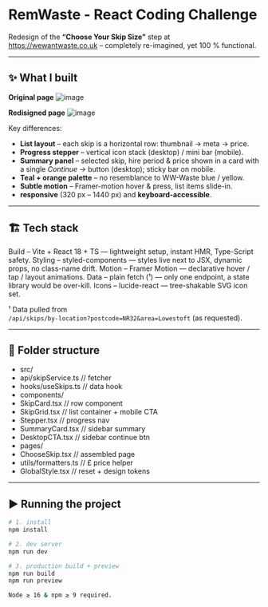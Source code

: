 # RemWaste - React Coding Challenge 

Redesign of the **“Choose Your Skip Size”** step at  
<https://wewantwaste.co.uk> – completely re-imagined, yet 100 % functional.

---

## ✨ What I built

**Original page**
![image](https://github.com/user-attachments/assets/cdd97e87-20f9-4830-9120-257d74322db6)

**Redisigned page**
![image](https://github.com/user-attachments/assets/7dbc7fac-6616-498d-8844-94afcc253732)

Key differences:

- **List layout** – each skip is a horizontal row: thumbnail → meta → price.
- **Progress stepper** – vertical icon stack (desktop) / mini bar (mobile).
- **Summary panel** – selected skip, hire period & price shown in a card with a single _Continue →_ button (desktop); sticky bar on mobile.
- **Teal + orange palette** – no resemblance to WW-Waste blue / yellow.
- **Subtle motion** – Framer-motion hover & press, list items slide-in.
- **responsive** (320 px – 1440 px) and **keyboard-accessible**.

---

## 🏗️ Tech stack

Build – Vite + React 18 + TS — lightweight setup, instant HMR, Type-Script safety.
Styling – styled-components — styles live next to JSX, dynamic props, no class-name drift.
Motion – Framer Motion — declarative hover / tap / layout animations.
Data – plain fetch (¹) — only one endpoint, a state library would be over-kill.
Icons – lucide-react — tree-shakable SVG icon set.

¹ Data pulled from  
`/api/skips/by-location?postcode=NR32&area=Lowestoft` (as requested).

---

## 📁 Folder structure

- src/
- api/skipService.ts // fetcher
- hooks/useSkips.ts // data hook
- components/
- SkipCard.tsx // row component
- SkipGrid.tsx // list container + mobile CTA
- Stepper.tsx // progress nav
- SummaryCard.tsx // sidebar summary
- DesktopCTA.tsx // sidebar continue btn
- pages/
- ChooseSkip.tsx // assembled page
- utils/formatters.ts // £ price helper
- GlobalStyle.tsx // reset + design tokens

---

## ▶️ Running the project

```bash
# 1. install
npm install

# 2. dev server
npm run dev

# 3. production build + preview
npm run build
npm run preview

Node ≥ 16 & npm ≥ 9 required.
```
